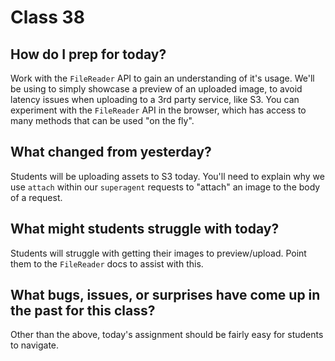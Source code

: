 # Class 38

## How do I prep for today?
Work with the `FileReader` API to gain an understanding of it's usage.  We'll be using to simply showcase a preview of an uploaded image, to avoid latency issues when uploading to a 3rd party service, like S3.  You can experiment with the `FileReader` API in the browser, which has access to many methods that can be used "on the fly".

## What changed from yesterday? 
Students will be uploading assets to S3 today.  You'll need to explain why we use `attach` within our `superagent` requests to "attach" an image to the body of a request.

## What might students struggle with today? 
Students will struggle with getting their images to preview/upload.  Point them to the `FileReader` docs to assist with this.

## What bugs, issues, or surprises have come up in the past for this class?
Other than the above, today's assignment should be fairly easy for students to navigate.